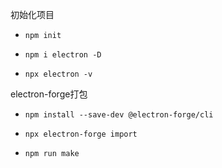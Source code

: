 初始化项目

- ```npm init ```

- ```npm i electron -D```

- ```npx electron -v```



electron-forge打包

- ```npm install --save-dev @electron-forge/cli```

- ```npx electron-forge import```

- ```npm run make```

